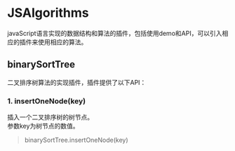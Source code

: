 # JSAlgorithms
javaScript语言实现的数据结构和算法的插件，包括使用demo和API，可以引入相应的插件来使用相应的算法。
## binarySortTree
二叉排序树算法的实现插件，插件提供了以下API：
### 1. insertOneNode(key)   
插入一个二叉排序树的树节点。  
参数key为树节点的数值。   
>binarySortTree.insertOneNode(key)